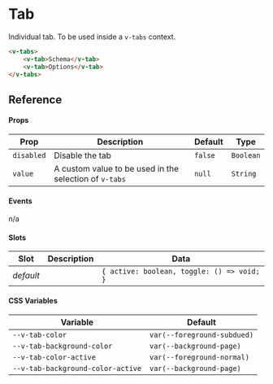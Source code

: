 # Tab

Individual tab. To be used inside a `v-tabs` context.

```html
<v-tabs>
	<v-tab>Schema</v-tab>
	<v-tab>Options</v-tab>
</v-tabs>
```

## Reference

#### Props

| Prop       | Description                                            | Default | Type      |
| ---------- | ------------------------------------------------------ | ------- | --------- |
| `disabled` | Disable the tab                                        | `false` | `Boolean` |
| `value`    | A custom value to be used in the selection of `v-tabs` | `null`  | `String`  |

#### Events

n/a

#### Slots

| Slot      | Description | Data                                       |
| --------- | ----------- | ------------------------------------------ |
| _default_ |             | `{ active: boolean, toggle: () => void; }` |

#### CSS Variables

| Variable                          | Default                     |
| --------------------------------- | --------------------------- |
| `--v-tab-color`                   | `var(--foreground-subdued)` |
| `--v-tab-background-color`        | `var(--background-page)`    |
| `--v-tab-color-active`            | `var(--foreground-normal)`  |
| `--v-tab-background-color-active` | `var(--background-page)`    |
